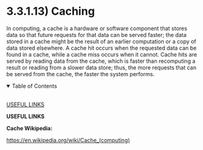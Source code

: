 # 3.3.1.13) Caching

In computing, a cache is a hardware or software component that stores data so that future requests for that data can be served faster; the data stored in a cache might be the result of an earlier computation or a copy of data stored elsewhere. A cache hit occurs when the requested data can be found in a cache, while a cache miss occurs when it cannot. Cache hits are served by reading data from the cache, which is faster than recomputing a result or reading from a slower data store; thus, the more requests that can be served from the cache, the faster the system performs.

<details open>
<summary>Table of Contents</summary>
<br>

[USEFUL LINKS](#h1)

</details>

<a name="h1"/>

**USEFUL LINKS**

**Cache Wikipedia:**

https://en.wikipedia.org/wiki/Cache_(computing)